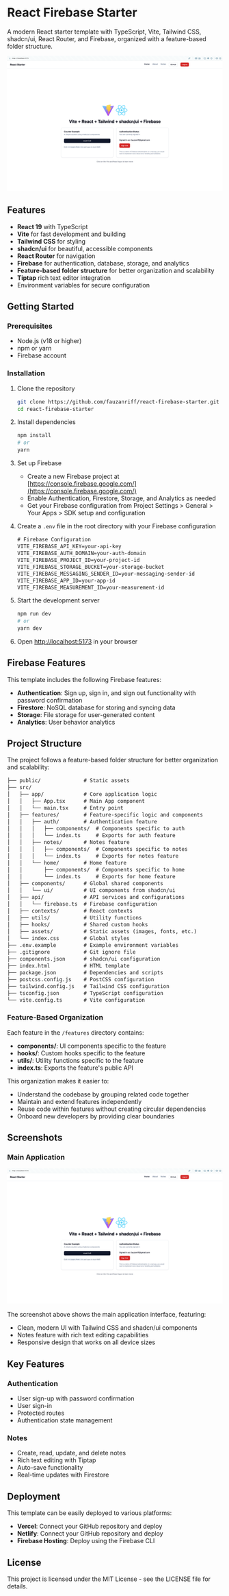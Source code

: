 # React Firebase Starter

A modern React starter template with TypeScript, Vite, Tailwind CSS, shadcn/ui, React Router, and Firebase, organized with a feature-based folder structure.

![React Firebase Starter Screenshot](src/assets/screenshot-app.png)

## Features

- **React 19** with TypeScript
- **Vite** for fast development and building
- **Tailwind CSS** for styling
- **shadcn/ui** for beautiful, accessible components
- **React Router** for navigation
- **Firebase** for authentication, database, storage, and analytics
- **Feature-based folder structure** for better organization and scalability
- **Tiptap** rich text editor integration
- Environment variables for secure configuration

## Getting Started

### Prerequisites

- Node.js (v18 or higher)
- npm or yarn
- Firebase account

### Installation

1. Clone the repository
   ```bash
   git clone https://github.com/fauzanriff/react-firebase-starter.git
   cd react-firebase-starter
   ```

2. Install dependencies
   ```bash
   npm install
   # or
   yarn
   ```

3. Set up Firebase
   - Create a new Firebase project at [https://console.firebase.google.com/](https://console.firebase.google.com/)
   - Enable Authentication, Firestore, Storage, and Analytics as needed
   - Get your Firebase configuration from Project Settings > General > Your Apps > SDK setup and configuration

4. Create a `.env` file in the root directory with your Firebase configuration
   ```
   # Firebase Configuration
   VITE_FIREBASE_API_KEY=your-api-key
   VITE_FIREBASE_AUTH_DOMAIN=your-auth-domain
   VITE_FIREBASE_PROJECT_ID=your-project-id
   VITE_FIREBASE_STORAGE_BUCKET=your-storage-bucket
   VITE_FIREBASE_MESSAGING_SENDER_ID=your-messaging-sender-id
   VITE_FIREBASE_APP_ID=your-app-id
   VITE_FIREBASE_MEASUREMENT_ID=your-measurement-id
   ```

5. Start the development server
   ```bash
   npm run dev
   # or
   yarn dev
   ```

6. Open [http://localhost:5173](http://localhost:5173) in your browser

## Firebase Features

This template includes the following Firebase features:

- **Authentication**: Sign up, sign in, and sign out functionality with password confirmation
- **Firestore**: NoSQL database for storing and syncing data
- **Storage**: File storage for user-generated content
- **Analytics**: User behavior analytics

## Project Structure

The project follows a feature-based folder structure for better organization and scalability:

```
├── public/              # Static assets
├── src/
│   ├── app/             # Core application logic
│   │   ├── App.tsx      # Main App component
│   │   └── main.tsx     # Entry point
│   ├── features/        # Feature-specific logic and components
│   │   ├── auth/        # Authentication feature
│   │   │   ├── components/  # Components specific to auth
│   │   │   └── index.ts     # Exports for auth feature
│   │   ├── notes/       # Notes feature
│   │   │   ├── components/  # Components specific to notes
│   │   │   └── index.ts     # Exports for notes feature
│   │   └── home/        # Home feature
│   │       ├── components/  # Components specific to home
│   │       └── index.ts     # Exports for home feature
│   ├── components/      # Global shared components
│   │   └── ui/          # UI components from shadcn/ui
│   ├── api/             # API services and configurations
│   │   └── firebase.ts  # Firebase configuration
│   ├── contexts/        # React contexts
│   ├── utils/           # Utility functions
│   ├── hooks/           # Shared custom hooks
│   ├── assets/          # Static assets (images, fonts, etc.)
│   └── index.css        # Global styles
├── .env.example         # Example environment variables
├── .gitignore           # Git ignore file
├── components.json      # shadcn/ui configuration
├── index.html           # HTML template
├── package.json         # Dependencies and scripts
├── postcss.config.js    # PostCSS configuration
├── tailwind.config.js   # Tailwind CSS configuration
├── tsconfig.json        # TypeScript configuration
└── vite.config.ts       # Vite configuration
```

### Feature-Based Organization

Each feature in the `/features` directory contains:

- **components/**: UI components specific to the feature
- **hooks/**: Custom hooks specific to the feature
- **utils/**: Utility functions specific to the feature
- **index.ts**: Exports the feature's public API

This organization makes it easier to:
- Understand the codebase by grouping related code together
- Maintain and extend features independently
- Reuse code within features without creating circular dependencies
- Onboard new developers by providing clear boundaries

## Screenshots

### Main Application

![React Firebase Starter Screenshot](src/assets/screenshot-app.png)

The screenshot above shows the main application interface, featuring:
- Clean, modern UI with Tailwind CSS and shadcn/ui components
- Notes feature with rich text editing capabilities
- Responsive design that works on all device sizes

## Key Features

### Authentication

- User sign-up with password confirmation
- User sign-in
- Protected routes
- Authentication state management

### Notes

- Create, read, update, and delete notes
- Rich text editing with Tiptap
- Auto-save functionality
- Real-time updates with Firestore

## Deployment

This template can be easily deployed to various platforms:

- **Vercel**: Connect your GitHub repository and deploy
- **Netlify**: Connect your GitHub repository and deploy
- **Firebase Hosting**: Deploy using the Firebase CLI

## License

This project is licensed under the MIT License - see the LICENSE file for details.
